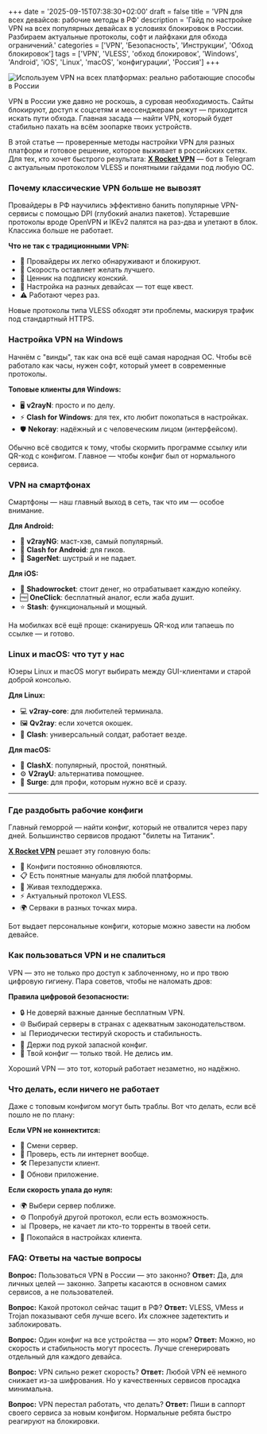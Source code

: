 +++
date = '2025-09-15T07:38:30+02:00'
draft = false
title = 'VPN для всех девайсов: рабочие методы в РФ'
description = 'Гайд по настройке VPN на всех популярных девайсах в условиях блокировок в России. Разбираем актуальные протоколы, софт и лайфхаки для обхода ограничений.'
categories = ['VPN', 'Безопасность', 'Инструкции', 'Обход блокировок']
tags = ['VPN', 'VLESS', 'обход блокировок', 'Windows', 'Android', 'iOS', 'Linux', 'macOS', 'конфигурации', 'Россия']
+++

![Используем VPN на всех платформах: реально работающие способы в России](https://imagestoring.fra1.cdn.digitaloceanspaces.com/77F94364-B06F-49F4-8774-EA5673B41B2F.png)

VPN в России уже давно не роскошь, а суровая необходимость. Сайты блокируют, доступ к соцсетям и мессенджерам режут — приходится искать пути обхода. Главная засада — найти VPN, который будет стабильно пахать на всём зоопарке твоих устройств.

В этой статье — проверенные методы настройки VPN для разных платформ и готовое решение, которое выживает в российских сетях. Для тех, кто хочет быстрого результата: **[X Rocket VPN](https://t.me/X_Rocket_VPN_bot?start=ref-b-9)** — бот в Telegram с актуальным протоколом VLESS и понятными гайдами под любую ОС.

### Почему классические VPN больше не вывозят

Провайдеры в РФ научились эффективно банить популярные VPN-сервисы с помощью DPI (глубокий анализ пакетов). Устаревшие протоколы вроде OpenVPN и IKEv2 палятся на раз-два и улетают в блок. Классика больше не работает.

**Что не так с традиционными VPN:**

- 🚫 Провайдеры их легко обнаруживают и блокируют.
- 🐌 Скорость оставляет желать лучшего.
- 💸 Ценник на подписку конский.
- 📱 Настройка на разных девайсах — тот еще квест.
- ⚠️ Работают через раз.

Новые протоколы типа VLESS обходят эти проблемы, маскируя трафик под стандартный HTTPS.

### Настройка VPN на Windows

Начнём с "винды", так как она всё ещё самая народная ОС. Чтобы всё работало как часы, нужен софт, который умеет в современные протоколы.

**Топовые клиенты для Windows:**

- 🖥️ **v2rayN**: просто и по делу.
- ⚡ **Clash for Windows**: для тех, кто любит покопаться в настройках.
- 🛡️ **Nekoray**: надёжный и с человеческим лицом (интерфейсом).

Обычно всё сводится к тому, чтобы скормить программе ссылку или QR-код с конфигом. Главное — чтобы конфиг был от нормального сервиса.

### VPN на смартфонах

Смартфоны — наш главный выход в сеть, так что им — особое внимание.

**Для Android:**
- 📱 **v2rayNG**: маст-хэв, самый популярный.
- 🔧 **Clash for Android**: для гиков.
- 🚀 **SagerNet**: шустрый и не падает.

**Для iOS:**
- 🍎 **Shadowrocket**: стоит денег, но отрабатывает каждую копейку.
- 🆓 **OneClick**: бесплатный аналог, если жаба душит.
- ⭐ **Stash**: функциональный и мощный.

На мобилках всё ещё проще: сканируешь QR-код или тапаешь по ссылке — и готово.

### Linux и macOS: что тут у нас

Юзеры Linux и macOS могут выбирать между GUI-клиентами и старой доброй консолью.

**Для Linux:**
- 💻 **v2ray-core**: для любителей терминала.
- 🖼️ **Qv2ray**: если хочется окошек.
- 🐧 **Clash**: универсальный солдат, работает везде.

**Для macOS:**
- 🍎 **ClashX**: популярный, простой, понятный.
- ⚙️ **V2rayU**: альтернатива помощнее.
- 🔄 **Surge**: для профи, которым нужно всё и сразу.

---

### Где раздобыть рабочие конфиги

Главный геморрой — найти конфиг, который не отвалится через пару дней. Большинство сервисов продают "билеты на Титаник".

**[X Rocket VPN](https://t.me/X_Rocket_VPN_bot?start=ref-b-9)** решает эту головную боль:

- 🔄 Конфиги постоянно обновляются.
- 📋 Есть понятные мануалы для любой платформы.
- 💬 Живая техподдержка.
- ⚡ Актуальный протокол VLESS.
- 🌍 Серваки в разных точках мира.

Бот выдает персональные конфиги, которые можно завести на любом девайсе.

### Как пользоваться VPN и не спалиться

VPN — это не только про доступ к заблоченному, но и про твою цифровую гигиену. Пара советов, чтобы не наломать дров:

**Правила цифровой безопасности:**

- 🔒 Не доверяй важные данные бесплатным VPN.
- 🌐 Выбирай серверы в странах с адекватным законодательством.
- 📊 Периодически тестируй скорость и стабильность.
- 🔄 Держи под рукой запасной конфиг.
- 👥 Твой конфиг — только твой. Не делись им.

Хороший VPN — это тот, который работает незаметно, но надёжно.

### Что делать, если ничего не работает

Даже с топовым конфигом могут быть траблы. Вот что делать, если всё пошло не по плану:

**Если VPN не коннектится:**
- 🔄 Смени сервер.
- 📶 Проверь, есть ли интернет вообще.
- 🛠️ Перезапусти клиент.
- 📱 Обнови приложение.

**Если скорость упала до нуля:**
- 🌍 Выбери сервер поближе.
- ⚙️ Попробуй другой протокол, если есть возможность.
- 📊 Проверь, не качает ли кто-то торренты в твоей сети.
- 🔧 Покопайся в настройках клиента.

### FAQ: Ответы на частые вопросы

**Вопрос:** Пользоваться VPN в России — это законно?
**Ответ:** Да, для личных целей — законно. Запреты касаются в основном самих сервисов, а не пользователей.

**Вопрос:** Какой протокол сейчас тащит в РФ?
**Ответ:** VLESS, VMess и Trojan показывают себя лучше всего. Их сложнее задетектить и заблокировать.

**Вопрос:** Один конфиг на все устройства — это норм?
**Ответ:** Можно, но скорость и стабильность могут просесть. Лучше сгенерировать отдельный для каждого девайса.

**Вопрос:** VPN сильно режет скорость?
**Ответ:** Любой VPN её немного снижает из-за шифрования. Но у качественных сервисов просадка минимальна.

**Вопрос:** VPN перестал работать, что делать?
**Ответ:** Пиши в саппорт своего сервиса за новым конфигом. Нормальные ребята быстро реагируют на блокировки.